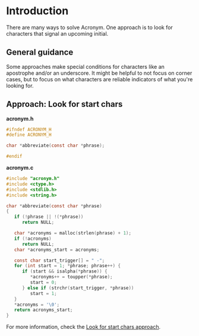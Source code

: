 # Introduction

There are many ways to solve Acronym.
One approach is to look for characters that signal an upcoming initial.

## General guidance

Some approaches make special conditions for characters like an apostrophe and/or an underscore.
It might be helpful to not focus on corner cases, but to focus on what characters are reliable indicators of what you're looking for.

## Approach: Look for start chars

**acronym.h**

```c
#ifndef ACRONYM_H
#define ACRONYM_H

char *abbreviate(const char *phrase);

#endif
```

**acronym.c**

```c
#include "acronym.h"
#include <ctype.h>
#include <stdlib.h>
#include <string.h>

char *abbreviate(const char *phrase)
{
   if (!phrase || !(*phrase))
      return NULL;

   char *acronyms = malloc(strlen(phrase) + 1);
   if (!acronyms)
      return NULL;
   char *acronyms_start = acronyms;

   const char start_trigger[] = " -";
   for (int start = 1; *phrase; phrase++) {
      if (start && isalpha(*phrase)) {
         *acronyms++ = toupper(*phrase);
         start = 0;
      } else if (strchr(start_trigger, *phrase))
         start = 1;
   }
   *acronyms = '\0';
   return acronyms_start;
}
```

For more information, check the [Look for start chars approach][approach-look-for-start-chars].

[approach-look-for-start-chars]: https://exercism.org/tracks/c/exercises/acronym/approaches/look-for-start-chars
